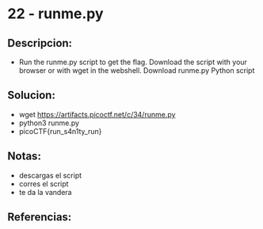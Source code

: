 # 22 - runme.py

## Descripcion:
* Run the runme.py script to get the flag. Download the script with your browser or with wget in the webshell.
Download runme.py Python script

## Solucion:
* wget https://artifacts.picoctf.net/c/34/runme.py
* python3 runme.py
* picoCTF{run_s4n1ty_run}

## Notas:
* descargas el script
* corres el script 
* te da la vandera

## Referencias: